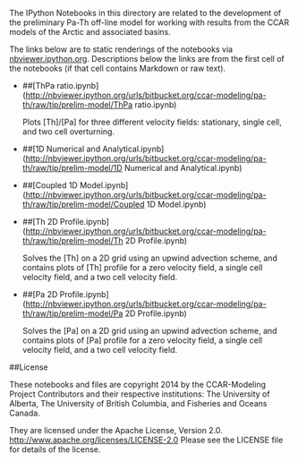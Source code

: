 The IPython Notebooks in this directory are related to the
development of the preliminary Pa-Th off-line model for working with
results from the CCAR models of the Arctic and associated basins.

The links below are to static renderings of the notebooks via
[nbviewer.ipython.org](http://nbviewer.ipython.org/).
Descriptions below the links are from the first cell of the notebooks
(if that cell contains Markdown or raw text).

* ##[ThPa ratio.ipynb](http://nbviewer.ipython.org/urls/bitbucket.org/ccar-modeling/pa-th/raw/tip/prelim-model/ThPa ratio.ipynb)  
    
    Plots [Th]/[Pa] for three different velocity fields: stationary, single cell, and two cell overturning.  

* ##[1D Numerical and Analytical.ipynb](http://nbviewer.ipython.org/urls/bitbucket.org/ccar-modeling/pa-th/raw/tip/prelim-model/1D Numerical and Analytical.ipynb)  
    
* ##[Coupled 1D Model.ipynb](http://nbviewer.ipython.org/urls/bitbucket.org/ccar-modeling/pa-th/raw/tip/prelim-model/Coupled 1D Model.ipynb)  
    
* ##[Th 2D Profile.ipynb](http://nbviewer.ipython.org/urls/bitbucket.org/ccar-modeling/pa-th/raw/tip/prelim-model/Th 2D Profile.ipynb)  
    
    Solves the [Th] on a 2D grid using an upwind advection scheme, and contains plots of [Th] profile for a zero velocity field, a single cell velocity field, and a two cell velocity field.  

* ##[Pa 2D Profile.ipynb](http://nbviewer.ipython.org/urls/bitbucket.org/ccar-modeling/pa-th/raw/tip/prelim-model/Pa 2D Profile.ipynb)  
    
    Solves the [Pa] on a 2D grid using an upwind advection scheme, and contains plots of [Pa] profile for a zero velocity field, a single cell velocity field, and a two cell velocity field.  


##License

These notebooks and files are copyright 2014
by the CCAR-Modeling Project Contributors
and their respective institutions: The University of Alberta,
The University of British Columbia,
and Fisheries and Oceans Canada.

They are licensed under the Apache License, Version 2.0.
http://www.apache.org/licenses/LICENSE-2.0
Please see the LICENSE file for details of the license.

